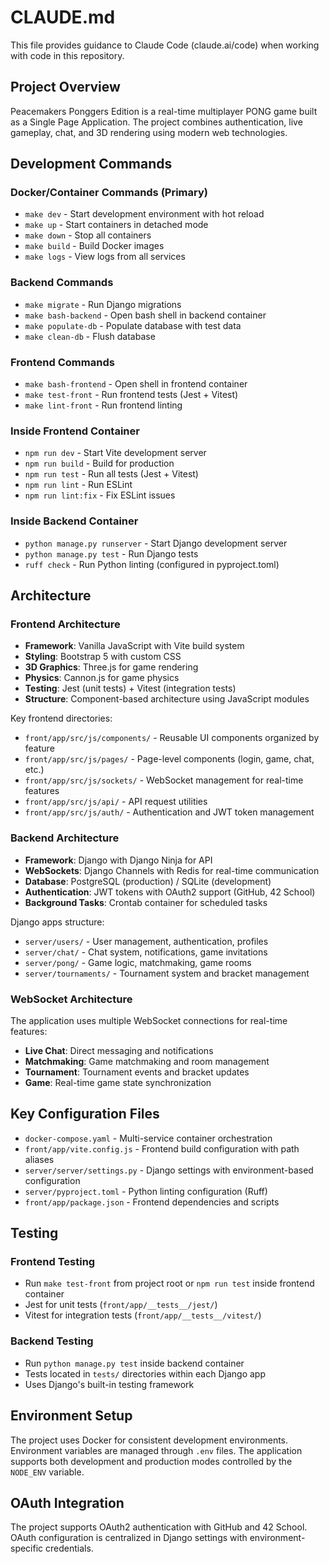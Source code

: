# CLAUDE.md

This file provides guidance to Claude Code (claude.ai/code) when working with code in this repository.

## Project Overview

Peacemakers Ponggers Edition is a real-time multiplayer PONG game built as a Single Page Application. The project combines authentication, live gameplay, chat, and 3D rendering using modern web technologies.

## Development Commands

### Docker/Container Commands (Primary)
- `make dev` - Start development environment with hot reload
- `make up` - Start containers in detached mode
- `make down` - Stop all containers
- `make build` - Build Docker images
- `make logs` - View logs from all services

### Backend Commands
- `make migrate` - Run Django migrations
- `make bash-backend` - Open bash shell in backend container
- `make populate-db` - Populate database with test data
- `make clean-db` - Flush database

### Frontend Commands
- `make bash-frontend` - Open shell in frontend container
- `make test-front` - Run frontend tests (Jest + Vitest)
- `make lint-front` - Run frontend linting

### Inside Frontend Container
- `npm run dev` - Start Vite development server
- `npm run build` - Build for production
- `npm run test` - Run all tests (Jest + Vitest)
- `npm run lint` - Run ESLint
- `npm run lint:fix` - Fix ESLint issues

### Inside Backend Container
- `python manage.py runserver` - Start Django development server
- `python manage.py test` - Run Django tests
- `ruff check` - Run Python linting (configured in pyproject.toml)

## Architecture

### Frontend Architecture
- **Framework**: Vanilla JavaScript with Vite build system
- **Styling**: Bootstrap 5 with custom CSS
- **3D Graphics**: Three.js for game rendering
- **Physics**: Cannon.js for game physics
- **Testing**: Jest (unit tests) + Vitest (integration tests)
- **Structure**: Component-based architecture using JavaScript modules

Key frontend directories:
- `front/app/src/js/components/` - Reusable UI components organized by feature
- `front/app/src/js/pages/` - Page-level components (login, game, chat, etc.)
- `front/app/src/js/sockets/` - WebSocket management for real-time features
- `front/app/src/js/api/` - API request utilities
- `front/app/src/js/auth/` - Authentication and JWT token management

### Backend Architecture
- **Framework**: Django with Django Ninja for API
- **WebSockets**: Django Channels with Redis for real-time communication
- **Database**: PostgreSQL (production) / SQLite (development)
- **Authentication**: JWT tokens with OAuth2 support (GitHub, 42 School)
- **Background Tasks**: Crontab container for scheduled tasks

Django apps structure:
- `server/users/` - User management, authentication, profiles
- `server/chat/` - Chat system, notifications, game invitations
- `server/pong/` - Game logic, matchmaking, game rooms
- `server/tournaments/` - Tournament system and bracket management

### WebSocket Architecture
The application uses multiple WebSocket connections for real-time features:
- **Live Chat**: Direct messaging and notifications
- **Matchmaking**: Game matchmaking and room management
- **Tournament**: Tournament events and bracket updates
- **Game**: Real-time game state synchronization

## Key Configuration Files

- `docker-compose.yaml` - Multi-service container orchestration
- `front/app/vite.config.js` - Frontend build configuration with path aliases
- `server/server/settings.py` - Django settings with environment-based configuration
- `server/pyproject.toml` - Python linting configuration (Ruff)
- `front/app/package.json` - Frontend dependencies and scripts

## Testing

### Frontend Testing
- Run `make test-front` from project root or `npm run test` inside frontend container
- Jest for unit tests (`front/app/__tests__/jest/`)
- Vitest for integration tests (`front/app/__tests__/vitest/`)

### Backend Testing
- Run `python manage.py test` inside backend container
- Tests located in `tests/` directories within each Django app
- Uses Django's built-in testing framework

## Environment Setup

The project uses Docker for consistent development environments. Environment variables are managed through `.env` files. The application supports both development and production modes controlled by the `NODE_ENV` variable.

## OAuth Integration

The project supports OAuth2 authentication with GitHub and 42 School. OAuth configuration is centralized in Django settings with environment-specific credentials.